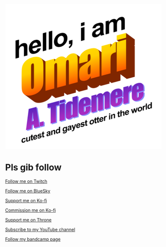 ![](https://github.com/otterlyomari/otterlyomari/blob/main/omari.png)

# Pls gib follow





[Follow me on Twitch](https://www.twitch.tv/otterlyomarittv)





[Follow me on BlueSky](https://bsky.app/profile/otterlyomari.furrest.online)





[Support me on Ko-fi](https://www.ko-fi.com/otterlyomari)




[Commission me on Ko-fi](https://www.ko-fi.com/otterlyomari/comissions)




[Support me on Throne](https://throne.com/otterlyomari)



[Subscribe to my YouTube channel](https://youtube.com/@OtterlyOmari?sub_confirmation=1)



[Follow my bandcamp page](https://symphonyoftidemere.bandcamp.com/)
<!--
**otterlyomari/otterlyomari** is a ✨ _special_ ✨ repository because its `README.md` (this file) appears on your GitHub profile.

Here are some ideas to get you started:

- 🔭 I’m currently working on ...
- 🌱 I’m currently learning ...
- 👯 I’m looking to collaborate on ...
- 🤔 I’m looking for help with ...
- 💬 Ask me about ...
- 📫 How to reach me: ...
- 😄 Pronouns: ...
- ⚡ Fun fact: ...
-->
